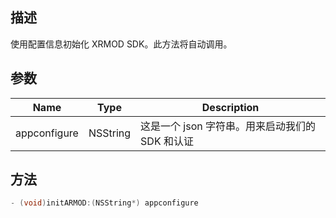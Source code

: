 ## 描述

使用配置信息初始化 XRMOD SDK。此方法将自动调用。

## 参数

| Name         | Type     | Description                                                   |
| ------------ | -------- | ------------------------------------------------------------- |
| appconfigure | NSString | 这是一个 json 字符串。用来启动我们的 SDK 和认证 |

## 方法

```objectivec
- (void)initARMOD:(NSString*) appconfigure
```